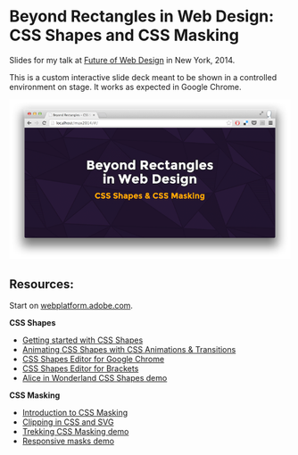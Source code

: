 # Beyond Rectangles in Web Design: CSS Shapes and CSS Masking

Slides for my talk at [Future of Web Design](https://futureofwebdesign.com/nyc-2014/) in New York, 2014.

This is a custom interactive slide deck meant to be shown in a controlled environment on stage. It works as expected in Google Chrome.

![Screenshot of slides](screenshot.png)

## Resources:

Start on [webplatform.adobe.com](http://webplatform.adobe.com/).

**CSS Shapes**
- [Getting started with CSS Shapes](http://www.html5rocks.com/en/tutorials/shapes/getting-started/)
- [Animating CSS Shapes with CSS Animations & Transitions](http://sarasoueidan.com/blog/animating-css-shapes/)
- [CSS Shapes Editor for Google Chrome](https://chrome.google.com/webstore/detail/css-shapes-editor/nenndldnbcncjmeacmnondmkkfedmgmp)
- [CSS Shapes Editor for Brackets](http://blog.brackets.io/2014/04/17/css-shapes-editor/)
- [Alice in Wonderland CSS Shapes demo](http://webplatform.adobe.com/Demo-for-Alice-s-Adventures-in-Wonderland/)

**CSS Masking**
- [Introduction to CSS Masking](http://www.html5rocks.com/en/tutorials/masking/adobe/)
- [Clipping in CSS and SVG](http://sarasoueidan.com/blog/css-svg-clipping/)
- [Trekking CSS Masking demo](http://razvancaliman.com/cssmasking/)
- [Responsive masks demo](http://razvancaliman.com/responsive-mask-image/)
